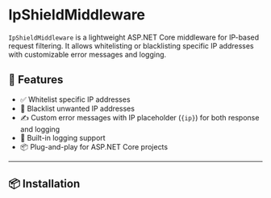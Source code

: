 ﻿# IpShieldMiddleware

`IpShieldMiddleware` is a lightweight ASP.NET Core middleware for IP-based request filtering. It allows whitelisting or blacklisting specific IP addresses with customizable error messages and logging.

## 🔧 Features

- ✅ Whitelist specific IP addresses
- 🚫 Blacklist unwanted IP addresses
- ✍️ Custom error messages with IP placeholder (`{ip}`) for both response and logging
- 📝 Built-in logging support
- 📦 Plug-and-play for ASP.NET Core projects

---

## 📦 Installation


